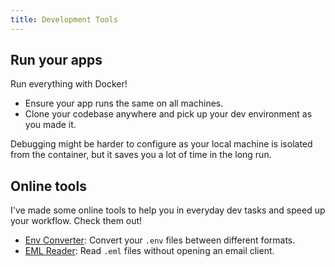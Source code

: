 ```yaml
---
title: Development Tools
---
```


## Run your apps

Run everything with Docker!
- Ensure your app runs the same on all machines.
- Clone your codebase anywhere and pick up your dev environment as you made it.

Debugging might be harder to configure as your local machine is isolated from the container, but it saves you a lot of time in the long run.


## Online tools

I've made some online tools to help you in everyday dev tasks and speed up your workflow. Check them out!

- [Env Converter](https://envconverter.matiboux.com): Convert your `.env` files between different formats.
- [EML Reader](https://emlreader.matiboux.com): Read `.eml` files without opening an email client.
